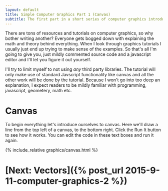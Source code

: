 ```yaml
---
layout: default
title: Simple Computer Graphics Part 1 (Canvas)
subtitle: The first part in a short series of computer graphics introduction
---
```


There are tons of resources and tutorials on computer graphics, so why bother writing another? Everyone gets bogged down with explaining the
math and theory behind everything. When I look through graphics tutorials I usually just end up trying to make sense of the examples.
So that's all I'm going to give you, just mildly commented source code and a javascript editor and I'll let you figure it out
yourself.

I'll try to limit myself to not using *any* third party libraries. The tutorial will only make use of standard Javscript functionality
like canvas and all the other work will be done by the tutorial. Because I won't go into too deep an explanation, I expect readers to be
mildly familiar with programming, javascript, geometery, math etc.

Canvas
===========

To begin everything let's introduce ourselves to canvas. Here we'll draw a line from the top left of a canvas, to the bottom right. Click the Run It button
to see how it works. You can edit the code in these text boxes and run it again.

{% include_relative graphics/canvas.html %}

[Next: Vectors]({% post_url 2015-9-11-computer-graphics-2 %})
============